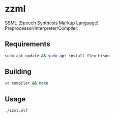 # zzml
SSML (Speech Synthesis Markup Language) Preprocessor/Interpreter/Compiler.
## Requirements
```sh
sudo apt update && sudo apt install flex bison
```
## Building
```sh
cd compiler && make
```
## Usage
```sh
./zzml.elf
```

